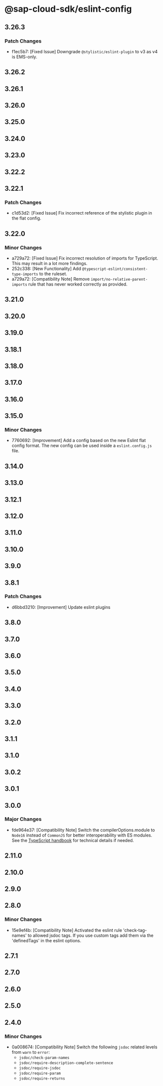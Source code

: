 # @sap-cloud-sdk/eslint-config

## 3.26.3

### Patch Changes

- f1ec5b7: [Fixed Issue] Downgrade `@stylistic/eslint-plugin` to v3 as v4 is EMS-only.

## 3.26.2

## 3.26.1

## 3.26.0

## 3.25.0

## 3.24.0

## 3.23.0

## 3.22.2

## 3.22.1

### Patch Changes

- c1d53d2: [Fixed Issue] Fix incorrect reference of the stylistic plugin in the flat config.

## 3.22.0

### Minor Changes

- a729a72: [Fixed Issue] Fix incorrect resolution of imports for TypeScript. This may result in a lot more findings.
- 252c338: [New Functionality] Add `@typescript-eslint/consistent-type-imports` to the ruleset.
- a729a72: [Compatibility Note] Remove `import/no-relative-parent-imports` rule that has never worked correctly as provided.

## 3.21.0

## 3.20.0

## 3.19.0

## 3.18.1

## 3.18.0

## 3.17.0

## 3.16.0

## 3.15.0

### Minor Changes

- 7760692: [Improvement] Add a config based on the new Eslint flat config format. The new config can be used inside a `eslint.config.js` file.

## 3.14.0

## 3.13.0

## 3.12.1

## 3.12.0

## 3.11.0

## 3.10.0

## 3.9.0

## 3.8.1

### Patch Changes

- d6bbd3210: [Improvement] Update eslint plugins

## 3.8.0

## 3.7.0

## 3.6.0

## 3.5.0

## 3.4.0

## 3.3.0

## 3.2.0

## 3.1.1

## 3.1.0

## 3.0.2

## 3.0.1

## 3.0.0

### Major Changes

- fde964e37: [Compatibility Note] Switch the compilerOptions.module to `Node16` instead of `CommonJS` for better interoperability with ES modules. See the [TypeScript handbook](https://www.typescriptlang.org/docs/handbook/esm-node.html) for technical details if needed.

## 2.11.0

## 2.10.0

## 2.9.0

## 2.8.0

### Minor Changes

- 15e9ef4b: [Compatibility Note] Activated the eslint rule 'check-tag-names' to allowed jsdoc tags. If you use custom tags add them via the 'definedTags' in the eslint options.

## 2.7.1

## 2.7.0

## 2.6.0

## 2.5.0

## 2.4.0

### Minor Changes

- 0a008674: [Compatibility Note] Switch the following `jsdoc` related levels from `warn` to `error`:
  - `jsdoc/check-param-names`
  - `jsdoc/require-description-complete-sentence`
  - `jsdoc/require-jsdoc`
  - `jsdoc/require-param`
  - `jsdoc/require-returns`
